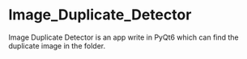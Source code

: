 # Image_Duplicate_Detector

Image Duplicate Detector is an app write in PyQt6 which can find the duplicate image in the folder.
